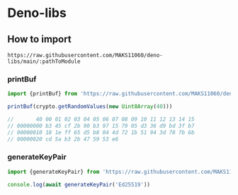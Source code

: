 # Deno-libs

## How to import
`https://raw.githubusercontent.com/MAKS11060/deno-libs/main/:pathToModule`

### printBuf
```ts
import {printBuf} from 'https://raw.githubusercontent.com/MAKS11060/deno-libs/main/printBuf.ts'

printBuf(crypto.getRandomValues(new Uint8Array(40)))

//       40 00 01 02 03 04 05 06 07 08 09 10 11 12 13 14 15
// 00000000 b3 45 cf 2b 90 b3 97 15 79 05 d3 36 d9 bd 3f b7
// 00000010 18 1e ff 65 d5 b8 04 4d 72 1b 51 94 3d 78 7b 6b
// 00000020 cd 5a b3 2b 47 59 53 e6
```

### generateKeyPair
```ts
import {generateKeyPair} from 'https://raw.githubusercontent.com/MAKS11060/deno-libs/main/crypto/keys.ts'

console.log(await generateKeyPair('Ed25519'))
```
